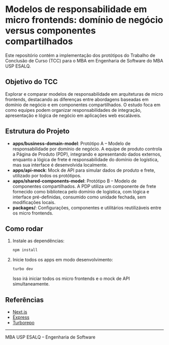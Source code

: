 # Modelos de responsabilidade em micro frontends: domínio de negócio versus componentes compartilhados

Este repositório contém a implementação dos protótipos do Trabalho de Conclusão de Curso (TCC) para o MBA em Engenharia de Software do MBA USP ESALQ.

## Objetivo do TCC

Explorar e comparar modelos de responsabilidade em arquiteturas de micro frontends, destacando as diferenças entre abordagens baseadas em domínio de negócio e em componentes compartilhados. O estudo foca em como equipes podem organizar responsabilidades de integração, apresentação e lógica de negócio em aplicações web escaláveis.

## Estrutura do Projeto

- **apps/business-domain-model**: Protótipo A – Modelo de responsabilidade por domínio de negócio. A equipe de produto controla a Página de Produto (PDP), integrando e apresentando dados externos, enquanto a lógica de frete é responsabilidade do domínio de logística, mas sua interface é desenvolvida localmente.
- **apps/api-mock**: Mock de API para simular dados de produto e frete, utilizado por todos os protótipos.
- **apps/shared-components-model**: Protótipo B – Modelo de componentes compartilhados. A PDP utiliza um componente de frete fornecido como biblioteca pelo domínio de logística, com lógica e interface pré-definidas, consumido como unidade fechada, sem modificações locais.
- **packages/**: Configurações, componentes e utilitários reutilizáveis entre os micro frontends.

## Como rodar

1. Instale as dependências:
   ```bash
   npm install
   ```
2. Inicie todos os apps em modo desenvolvimento:
   ```bash
   turbo dev
   ```
   Isso irá iniciar todos os micro frontends e o mock de API simultaneamente.

## Referências

- [Next.js](https://nextjs.org)
- [Express](https://expressjs.com)
- [Turborepo](https://turbo.build)

---

MBA USP ESALQ – Engenharia de Software
